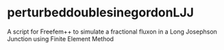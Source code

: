# perturbeddoublesinegordonLJJ
A script for Freefem++ to simulate a fractional fluxon in a Long Josephson Junction using Finite Element Method
